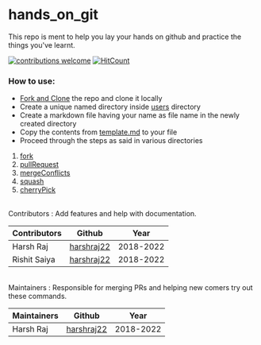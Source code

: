 # hands_on_git
This repo is ment to help you lay your hands on github and practice the things you've learnt.

[![contributions welcome](https://img.shields.io/badge/contributions-welcome-brightgreen.svg?style=flat)](https://github.com/harshraj22/hands_on_git/issues)
[![HitCount](http://hits.dwyl.com/harshraj22/hands_on_git.svg)](http://hits.dwyl.com/harshraj22/hands_on_git)

### How to use:
 * [Fork and Clone](https://github.com/harshraj22/hands_on_git/tree/master/fork) the repo and clone it locally 
 * Create a unique named directory inside [users](./users) directory
 * Create a markdown file having your name as file name in the newly created directory
 * Copy the contents from [template.md](./template/template.md) to your file
 * Proceed through the steps as said in various directories
 1. [fork](https://github.com/harshraj22/hands_on_git/tree/master/fork)
 2. [pullRequest](https://github.com/harshraj22/hands_on_git/tree/master/pullRequest)
 3. [mergeConflicts](https://github.com/harshraj22/hands_on_git/tree/master/mergeConflicts)
 4. [squash](https://github.com/harshraj22/hands_on_git/tree/master/squash)
 5. [cherryPick](https://github.com/harshraj22/hands_on_git/tree/master/cherryPick)

<br/>
 Contributors : Add features and help with documentation.

 | Contributors | Github | Year |
 | ------------ | ------ | ---- |
 | Harsh Raj    | [harshraj22](https://github.com/harshraj22/) | 2018-2022 |
 | Rishit Saiya | [harshraj22](https://github.com/harshraj22/) | 2018-2022 |

<br/>
 Maintainers : Responsible for merging PRs and helping new comers try out these commands.

 | Maintainers | Github | Year |
 | ----------- | ------ | ---- |
 | Harsh Raj   | [harshraj22](https://github.com/harshraj22/) | 2018-2022 |
